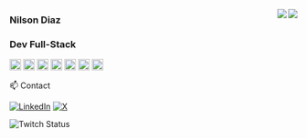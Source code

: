 
 <a href="https://github.com/spring-mirage/github-readme-stats" ><img align="right" src="https://github-readme-stats.vercel.app/api/top-langs/?username=spring-mirage&layout=compact&theme=material-palenight&hide_border=true" /></a>

 <a href="https://github.com/spring-mirage/github-readme-stats" ><img align="right" src="https://github-readme-stats.vercel.app/api/top-langs/?username={username}&theme=blue-green" /></a>
 
###   Nilson Diaz
###   Dev Full-Stack
  
<code><img height="20" alt="JavaScript" src="https://img.icons8.com/color/48/javascript--v1.png"></code>
<code><img height="20" alt="React" src="https://img.icons8.com/office/40/react.png"></code>
<code><img height="20" alt="Tailwind" src="https://img.icons8.com/color/48/tailwindcss.png"></code>
<code><img height="20" alt="MongoDB" src="https://img.icons8.com/color/48/mongodb.png"></code> 
<code><img height="20" alt="Nodejs" src="https://img.icons8.com/color/48/nodejs.png"></code> 
<code><img height="20" alt="Java" src="https://img.icons8.com/color/48/java-coffee-cup-logo--v1.png"></code> 
<code><img height="20" alt="Python" src="https://img.icons8.com/color/48/python--v1.png"></code> 

📫 Contact 
 

[![LinkedIn](https://img.shields.io/badge/LinkedIn-8A2BE2?style=for-the-badge&logo=linkedin&logoColor=white)](www.linkedin.com/in/spring-mirage)
[![X](https://img.shields.io/badge/X-8A2BE2?style=for-the-badge&logo=twitter&logoColor=Black)](https://www.twitter.com/springmiragelol)

![Twitch Status](https://img.shields.io/twitch/status/springmiragelol)

